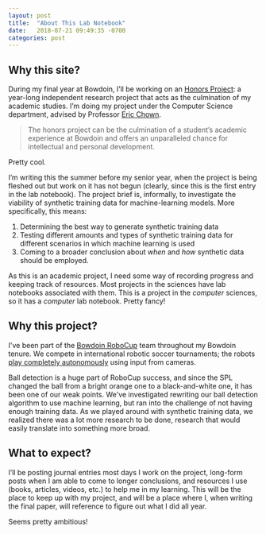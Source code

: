 ```yaml
---
layout: post
title:  "About This Lab Notebook"
date:   2018-07-21 09:49:35 -0700
categories: post
---
```


## Why this site?

During my final year at Bowdoin, I’ll be working on an [Honors Project](https://www.bowdoin.edu/academic-handbook/academics/honors.shtml): a year-long independent research project that acts as the culmination of my academic studies. I’m doing my project under the Computer Science department, advised by Professor [Eric Chown](http://bowdoin.edu/~echown).

> The honors project can be the culmination of a student’s academic experience at Bowdoin and offers an unparalleled chance for intellectual and personal development.

Pretty cool.

I’m writing this the summer before my senior year, when the project is being fleshed out but work on it has not begun (clearly, since this is the first entry in the lab notebook). The project brief is, informally, to investigate the viability of synthetic training data for machine-learning models. More specifically, this means:

1. Determining the best way to generate synthetic training data
2. Testing different amounts and types of synthetic training data for different scenarios in which machine learning is used
3. Coming to a broader conclusion about *when* and *how* synthetic data should be employed.

As this is an academic project, I need some way of recording progress and keeping track of resources. Most projects in the sciences have lab notebooks associated with them. This is a project in the *computer* sciences, so it has a *computer* lab notebook. Pretty fancy!

## Why this project?

I've been part of the [Bowdoin RoboCup](https://research.bowdoin.edu/robocup/) team throughout my Bowdoin tenure. We compete in international robotic soccer tournaments; the robots [play completely autonomously](https://www.youtube.com/watch?v=r7XT98HchBs) using input from cameras.

Ball detection is a huge part of RoboCup success, and since the SPL changed the ball from a bright orange one to a black-and-white one, it has been one of our weak points. We've investigated rewriting our ball detection algorithm to use machine learning, but ran into the challenge of not having enough training data. As we played around with synthetic training data, we realized there was a lot more research to be done, research that would easily translate into something more broad.

## What to expect?

I’ll be posting journal entries most days I work on the project, long-form posts when I am able to come to longer conclusions, and resources I use (books, articles, videos, etc.) to help me in my learning. This will be the place to keep up with my project, and will be a place where I, when writing the final paper, will reference to figure out what I did all year.

Seems pretty ambitious!
